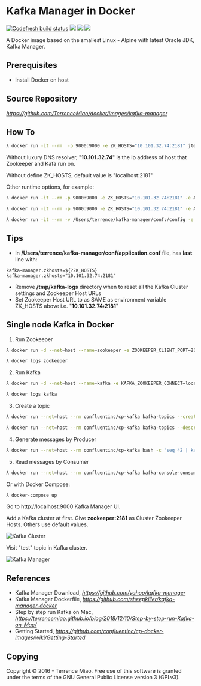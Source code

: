 Kafka Manager in Docker
=======================
[![Codefresh build status]( https://g.codefresh.io/api/badges/pipeline/terrencemiao/TerrenceMiao%2Fdocker%2Fkafka-manager?type=cf-2)]( https://g.codefresh.io/public/accounts/terrencemiao/pipelines/TerrenceMiao/docker/kafka-manager) [![](https://images.microbadger.com/badges/image/jtech/kafka-manager.svg)](https://microbadger.com/images/jtech/kafka-manager "Get your own image badge on microbadger.com") [![](https://images.microbadger.com/badges/version/jtech/kafka-manager.svg)](https://microbadger.com/images/jtech/kafka-manager "Get your own version badge on microbadger.com") [![](https://img.shields.io/docker/pulls/jtech/kafka-manager.svg)](https://hub.docker.com/r/jtech/kafka-manager "Get your own docker pull badge on shields.io")

A Docker image based on the smallest Linux - Alpine with latest Oracle JDK, Kafka Manager.

Prerequisites
-------------

- Install Docker on host

Source Repository
-----------------
_https://github.com/TerrenceMiao/docker/images/kafka-manager_

How To
------

```bash
𝜆 docker run -it --rm  -p 9000:9000 -e ZK_HOSTS="10.101.32.74:2181" jtech/kafka-manager
```

Without luxury DNS resolver, "**10.101.32.74**" is the ip address of host that Zookeeper and Kafa run on.

Without define ZK_HOSTS, default value is "localhost:2181"

Other runtime options, for example:

```bash
𝜆 docker run -it --rm -p 9000:9000 -e ZK_HOSTS="10.101.32.74:2181" -e APPLICATION_SECRET=letmein jtech/kafka-manager

𝜆 docker run -it --rm -p 9000:9000 -e ZK_HOSTS="10.101.32.74:2181" -e APPLICATION_SECRET=letmein -e KM_ARGS=-Djava.net.preferIPv4Stack=true jtech/kafka-manager

𝜆 docker run -it --rm -v /Users/terrence/kafka-manager/conf:/config -e KM_CONFIGFILE=/config/application.conf -p 9000:9000 --name kafka-manager jtech/kafka-manager
```

Tips
----

- In **/Users/terrence/kafka-manager/conf/application.conf** file, has **last** line with: 

```console
kafka-manager.zkhosts=${?ZK_HOSTS}
kafka-manager.zkhosts="10.101.32.74:2181"
```

- Remove **/tmp/kafka-logs** directory when to reset all the Kafka Cluster settings and Zookeeper Host URLs
- Set Zookeeper Host URL to as SAME as environment variable ZK_HOSTS above i.e. "**10.101.32.74:2181**"

Single node Kafka in Docker
---------------------------

1. Run Zookeeper

```bash
𝜆 docker run -d --net=host --name=zookeeper -e ZOOKEEPER_CLIENT_PORT=2181 -e ZOOKEEPER_TICK_TIME=2000 confluentinc/cp-zookeeper

𝜆 docker logs zookeeper
```

2. Run Kafka

```bash
𝜆 docker run -d --net=host --name=kafka -e KAFKA_ZOOKEEPER_CONNECT=localhost:2181 -e KAFKA_ADVERTISED_LISTENERS=PLAINTEXT://localhost:9092 confluentinc/cp-kafka

𝜆 docker logs kafka
```

3. Create a topic

```bash
𝜆 docker run --net=host --rm confluentinc/cp-kafka kafka-topics --create --topic test --partitions 1 --replication-factor 1 --if-not-exists --zookeeper localhost:2181

𝜆 docker run --net=host --rm confluentinc/cp-kafka kafka-topics --describe --topic test --zookeeper localhost:2181
```

4. Generate messages by Producer

```bash
𝜆 docker run --net=host --rm confluentinc/cp-kafka bash -c "seq 42 | kafka-console-producer --broker-list localhost:9092 --topic test && echo 'Produced 42 messages.'"
```

5. Read messages by Consumer

```bash
𝜆 docker run --net=host --rm confluentinc/cp-kafka kafka-console-consumer --bootstrap-server localhost:9092 --topic test --new-consumer --from-beginning --max-messages 42
```

Or with Docker Compose:

```bash
𝜆 docker-compose up
```

Go to http://localhost:9000 Kafka Manager UI.

Add a Kafka cluster at first. Give **zookeeper:2181** as Cluster Zookeeper Hosts. Others use default values.

![Kafka Cluster](https://terrencemiao.github.io/blog/img/Kafka%20Cluster.png "Kafka Cluster")

Visit "test" topic in Kafka cluster.

![Kafka Manager](https://terrencemiao.github.io/blog/img/Kafka%20Manager.png "Kafka Manager")

References
----------
- Kafka Manager Download, _https://github.com/yahoo/kafka-manager_
- Kafka Manager Dockerfile, _https://github.com/sheepkiller/kafka-manager-docker_
- Step by step run Kafka on Mac, _https://terrencemiao.github.io/blog/2018/12/10/Step-by-step-run-Kafka-on-Mac/_
- Getting Started, _https://github.com/confluentinc/cp-docker-images/wiki/Getting-Started_

Copying
-------
Copyright © 2016 - Terrence Miao. Free use of this software is granted under the terms of the GNU General Public License version 3 (GPLv3).
